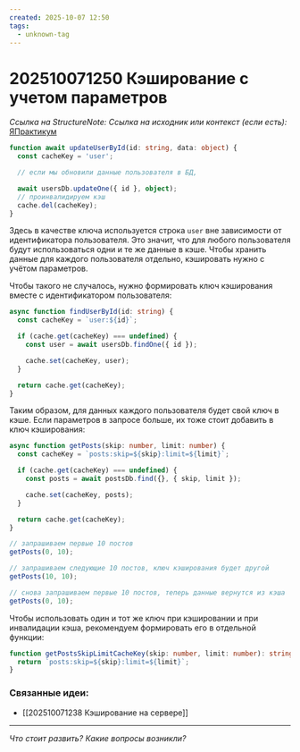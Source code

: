 ```yaml
---
created: 2025-10-07 12:50
tags:
  - unknown-tag
---
```

# 202510071250 Кэширование с учетом параметров

*Ссылка на StructureNote:*
*Ссылка на исходник или контекст (если есть):* [ЯПрактикум](https://practicum.yandex.ru/trainer/backend-nodejs/lesson/c853ccd2-0bf3-4f5d-9bb9-b319db84e934/task/b04bd35c-bf4e-48f0-9512-98d11fa8c2c8/)

```ts
function await updateUserById(id: string, data: object) {
  const cacheKey = 'user';

  // если мы обновили данные пользователя в БД,

  await usersDb.updateOne({ id }, object);
  // проинвалидируем кэш
  cache.del(cacheKey);
}
```

Здесь в качестве ключа используется строка `user` вне зависимости от идентификатора пользователя. Это значит, что для любого пользователя будут использоваться одни и те же данные в кэше. Чтобы хранить данные для каждого пользователя отдельно, кэшировать нужно с учётом параметров.

Чтобы такого не случалось, нужно формировать ключ кэширования вместе с идентификатором пользователя:

```ts
async function findUserById(id: string) {
  const cacheKey = `user:${id}`;

  if (cache.get(cacheKey) === undefined) {
    const user = await usersDb.findOne({ id });

    cache.set(cacheKey, user);
  }

  return cache.get(cacheKey);
}
```

Таким образом, для данных каждого пользователя будет свой ключ в кэше. Если параметров в запросе больше, их тоже стоит добавить в ключ кэширования:

```ts
async function getPosts(skip: number, limit: number) {
  const cacheKey = `posts:skip=${skip}:limit=${limit}`;

  if (cache.get(cacheKey) === undefined) {
    const posts = await postsDb.find({}, { skip, limit });

    cache.set(cacheKey, posts);
  }

  return cache.get(cacheKey);
}

// запрашиваем первые 10 постов
getPosts(0, 10);

// запрашиваем следующие 10 постов, ключ кэширования будет другой
getPosts(10, 10);

// снова запрашиваем первые 10 постов, теперь данные вернутся из кэша
getPosts(0, 10);
```

Чтобы использовать один и тот же ключ при кэшировании и при инвалидации кэша, рекомендуем формировать его в отдельной функции:

```ts
function getPostsSkipLimitCacheKey(skip: number, limit: number): string {
  return `posts:skip=${skip}:limit=${limit}`;
}
```

### Связанные идеи:

* [[202510071238 Кэширование на сервере]]
---

*Что стоит развить? Какие вопросы возникли?*
